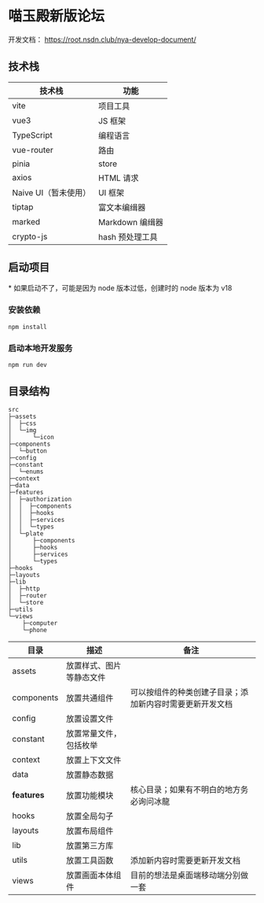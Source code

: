 # 喵玉殿新版论坛

开发文档： <https://root.nsdn.club/nya-develop-document/>

## 技术栈

| 技术栈               | 功能            |
| -------------------- | --------------- |
| vite                 | 项目工具        |
| vue3                 | JS 框架         |
| TypeScript           | 编程语言        |
| vue-router           | 路由            |
| pinia                | store           |
| axios                | HTML 请求       |
| Naive UI（暂未使用） | UI 框架         |
| tiptap               | 富文本编缉器    |
| marked               | Markdown 编缉器 |
| crypto-js            | hash 预处理工具 |

## 启动项目

\* 如果启动不了，可能是因为 node 版本过低，创建时的 node 版本为 v18

### 安装依赖

```shell
npm install
```

### 启动本地开发服务

```shell
npm run dev
```

## 目录结构

```shell
src
├─assets
│  ├─css
│  └─img
│      └─icon
├─components
│  └─button
├─config
├─constant
│  └─enums
├─context
├─data
├─features
│  ├─authorization
│  │  ├─components
│  │  ├─hooks
│  │  ├─services
│  │  └─types
│  └─plate
│      ├─components
│      ├─hooks
│      ├─services
│      └─types
├─hooks
├─layouts
├─lib
│  ├─http
│  ├─router
│  └─store
├─utils
└─views
    ├─computer
    └─phone
```

| 目录         | 描述                     | 备注                                                     |
| ------------ | ------------------------ | -------------------------------------------------------- |
| assets       | 放置样式、图片等静态文件 |                                                          |
| components   | 放置共通组件             | 可以按组件的种类创建子目录；添加新内容时需要更新开发文档 |
| config       | 放置设置文件             |                                                          |
| constant     | 放置常量文件，包括枚举   |                                                          |
| context      | 放置上下文文件           |                                                          |
| data         | 放置静态数据             |                                                          |
| **features** | 放置功能模块             | 核心目录；如果有不明白的地方务必询问冰龍                 |
| hooks        | 放置全局勾子             |                                                          |
| layouts      | 放置布局组件             |                                                          |
| lib          | 放置第三方库             |                                                          |
| utils        | 放置工具函数             | 添加新内容时需要更新开发文档                             |
| views        | 放置画面本体组件         | 目前的想法是桌面端移动端分别做一套                       |
